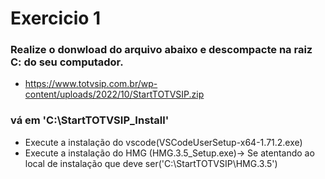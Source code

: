 #   Exercicio 1
### Realize o donwload do arquivo abaixo e descompacte na raiz C: do seu computador.
 - https://www.totvsip.com.br/wp-content/uploads/2022/10/StartTOTVSIP.zip

### vá em 'C:\StartTOTVSIP\_Install'
- Execute a instalação do vscode(VSCodeUserSetup-x64-1.71.2.exe)
- Execute a instalação do HMG (HMG.3.5_Setup.exe)-> Se atentando ao local de instalação que deve ser('C:\StartTOTVSIP\HMG.3.5') 
